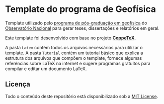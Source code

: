 # Template do programa de Geofísica

Template utilizado pelo [programa de pós-graduação em geofísica](http://www.on.br/index.php/pt-br/programas-academicos/geofisica.html)
do [Observatório Nacional](http://www.on.br/index.php/pt-br/) para gerar teses, dissertações e relatórios em geral.

Este template foi desenvolvido com base no projeto [**CoppeTeX**](http://coppetex.sourceforge.net/).

A pasta `Latex` contém todos os arquivos necessários para utilizar o template. A pasta `Tutorial` contém um tutorial básico que explica a estrutura dos arquivos que compõem o template, fornece algumas referências sobre LaTeX na internet e sugere programas gratuitos para compilar e editar um documento LaTeX.

## Licença

Todo o conteúdo deste repositório está disponibilizado sob a [MIT License](https://github.com/birocoles/Templates-geofisica-ON/blob/master/LICENSE).
